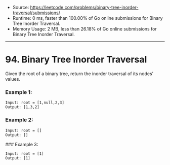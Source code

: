 - Source: https://leetcode.com/problems/binary-tree-inorder-traversal/submissions/
- Runtime: 0 ms, faster than 100.00% of Go online submissions for Binary Tree Inorder Traversal.
- Memory Usage: 2 MB, less than 26.18% of Go online submissions for Binary Tree Inorder Traversal.
--- 
# 94. Binary Tree Inorder Traversal

Given the root of a binary tree, return the inorder traversal of its nodes' values.

 

### Example 1:

```
Input: root = [1,null,2,3]
Output: [1,3,2]
```


### Example 2:

```
Input: root = []
Output: []
```


### Example 3:

```
Input: root = [1]
Output: [1]
```
